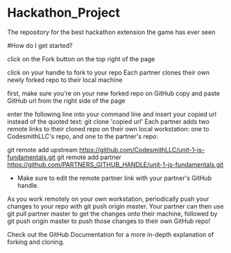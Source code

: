 # Hackathon_Project
The repository for the best hackathon extension the game has ever seen


#How do I get started?

click on the Fork button on the top right of the page

click on your handle to fork to your repo
Each partner clones their own newly forked repo to their local machine

first, make sure you're on your new forked repo on GitHub
copy and paste GitHub url from the right side of the page

enter the following line into your command line and insert your copied url instead of the quoted text:
git clone 'copied url'
Each partner adds two remote links to their cloned repo on their own local workstation: one to CodesmithLLC's repo, and one to the partner's repo:

git remote add upstream https://github.com/CodesmithLLC/unit-1-js-fundamentals.git
git remote add partner https://github.com/PARTNERS_GITHUB_HANDLE/unit-1-js-fundamentals.git
* Make sure to edit the remote partner link with your partner's GitHub handle.

As you work remotely on your own workstation, periodically push your changes to your repo with git push origin master. Your partner can then use git pull partner master to get the changes onto their machine, followed by git push origin master to push those changes to their own GitHub repo!

Check out the GitHub Documentation for a more in-depth explanation of forking and cloning.
